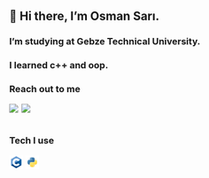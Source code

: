 ## 👋 Hi there, I’m Osman Sarı.
### I’m studying at Gebze Technical University.
### I learned c++ and oop.

### Reach out to me 
[<img width="22" src="https://unpkg.com/simple-icons@v7/icons/linkedin.svg" align ="left" />][linkedin]
[<img width="22" src="https://unpkg.com/simple-icons@v7/icons/twitter.svg" align ="left" />][twitter]

<br />
<br />

### Tech I use

<img src ="https://raw.githubusercontent.com/github/explore/f3e22f0dca2be955676bc70d6214b95b13354ee8/topics/c/c.png" width="25" height="25">

<img src ="https://raw.githubusercontent.com/github/explore/80688e429a7d4ef2fca1e82350fe8e3517d3494d/topics/python/python.png" width="25" height="25">


[linkedin]: https://www.linkedin.com/in/osman-sar%C4%B1-95761023a/
[twitter]: https://twitter.com/osman_sarri
